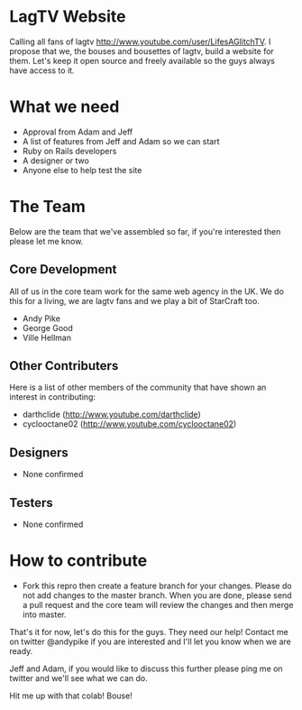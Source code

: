 LagTV Website
=============

Calling all fans of lagtv http://www.youtube.com/user/LifesAGlitchTV. I propose that we, the bouses and bousettes of lagtv, build a website for them. Let's keep it open source and freely available so the guys always have access to it.

What we need
============

* Approval from Adam and Jeff
* A list of features from Jeff and Adam so we can start
* Ruby on Rails developers
* A designer or two
* Anyone else to help test the site

The Team
========

Below are the team that we've assembled so far, if you're interested then please let me know. 

Core Development
----------------

All of us in the core team work for the same web agency in the UK. We do this for a living, we are lagtv fans and we play a bit of StarCraft too.

* Andy Pike
* George Good
* Ville Hellman

Other Contributers
------------------

Here is a list of other members of the community that have shown an interest in contributing:

* darthclide (http://www.youtube.com/darthclide)
* cyclooctane02 (http://www.youtube.com/cyclooctane02)

Designers
---------

* None confirmed

Testers
-------

* None confirmed


How to contribute
=================

* Fork this repro then create a feature branch for your changes. Please do not add changes to the master branch. When you are done, please send a pull request and the core team will review the changes and then merge into master.



That's it for now, let's do this for the guys. They need our help! Contact me on twitter @andypike if you are interested and I'll let you know when we are ready.

Jeff and Adam, if you would like to discuss this further please ping me on twitter and we'll see what we can do. 

Hit me up with that colab! Bouse!
